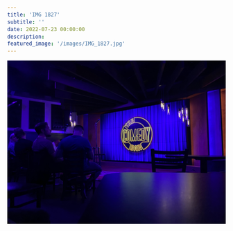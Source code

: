 ```yaml
---
title: 'IMG 1827'
subtitle: ''
date: 2022-07-23 00:00:00
description: 
featured_image: '/images/IMG_1827.jpg'
---
```


![](/images/IMG_1827.jpg)
